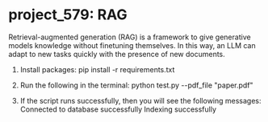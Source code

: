 # project_579: RAG

Retrieval-augmented generation (RAG) is a framework to give generative models knowledge without finetuning themselves. In this way, an LLM can adapt to new tasks quickly with the presence of new documents.

1. Install packages:
    pip install -r requirements.txt

2. Run the following in the terminal:
    python test.py --pdf_file "paper.pdf"

3. If the script runs successfully, then you will see the following messages:
    Connected to database successfully
    Indexing successfully
